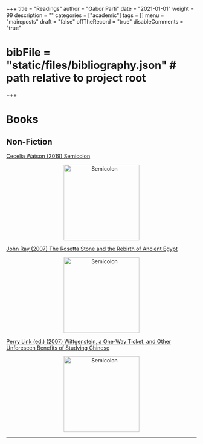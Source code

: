 +++
title = "Readings"
author = "Gabor Parti"
date = "2021-01-01"
weight = 99
description = ""
categories = ["academic"]
tags = []
menu = "main:posts"
draft = "false"
offTheRecord = "true"
disableComments = "true"
# bibFile = "static/files/bibliography.json" # path relative to project root
+++



# Books

## Non-Fiction

<!-- <i class="fa fa-1x fa-star-o"></i> -->
<!-- <i class="fa fa-1x fa-star-half"></i> -->


[Cecelia Watson (2019) Semicolon](https://www.goodreads.com/book/show/42611087-semicolon) 

<span style="float: right;">
    <i class="fa fa-1x fa-star"></i> 
    <i class="fa fa-1x fa-star"></i> 
    <i class="fa fa-1x fa-star"></i> 
    <i class="fa fa-1x fa-star"></i> 
    <i class="fa fa-1x fa-star-half"></i>
</span>

<div style="text-align: center;"> <img src="/images/books/watson.jpg" alt="Semicolon" width="200"> </div>

[John Ray (2007) The Rosetta Stone and the Rebirth of Ancient Egypt](https://www.goodreads.com/en/book/show/745025.The_Rosetta_Stone_and_the_Rebirth_of_Ancient_Egypt) 

<span style="float: right;">
    <i class="fa fa-1x fa-star"></i> 
    <i class="fa fa-1x fa-star"></i> 
    <i class="fa fa-1x fa-star"></i> 
    <i class="fa fa-1x fa-star"></i> 
    <i class="fa fa-1x fa-star-o"></i>
</span>

<div style="text-align: center;"> <img src="/images/books/ray.jpg" alt="Semicolon" width="200"> </div>

[Perry Link (ed.) (2007) Wittgenstein, a One-Way Ticket, and Other Unforeseen Benefits of Studying Chinese](https://www.goodreads.com/book/show/56799154-wittgenstein-a-one-way-ticket-and-other-unforeseen-benefits-of-studyin) 

<span style="float: right;">
    <i class="fa fa-1x fa-star"></i> 
    <i class="fa fa-1x fa-star"></i> 
    <i class="fa fa-1x fa-star"></i> 
    <i class="fa fa-1x fa-star-half"></i>
    <i class="fa fa-1x fa-star-o"></i>
</span>

<div style="text-align: center;"> <img src="/images/books/link.jpg" alt="Semicolon" width="200"> </div>

<!-- Guy Delisle: Shenzen, Pyongyang, Burma Chronicles -->

<!-- 

## Fiction

## Academic

Two Medieval Merchant Guilds of South India "abraham_two_1988"

Arabian Drugs in Early Medieval Mediterranean Medicine "amar_arabian_2017"

Marco Polo: From Venice to Xanadu "bergreen_marco_2007"

Dangerous Tastes: The Story of Spices "dalby_dangerous_2000" 

The Chile Pepper in China: A Cultural Biography "dott_chile_2020"

The Silk Roads: A New History of the World "frankopan_silk_2012"

The Silk Road: A New History "hansen_silk_2012"

Asia’s Cauldron: The South China Sea and the End of a Stable Pacific "kaplan_asia_2014"

The Taste of Conquest: The Rise and Fall of the Three Great Cities of Spice "krondl_taste_2007" 

The True History of Tea "mair_true_2009"

Cumin, Camels, and Caravans: A Spice Odyssey "nabhan_cumin_2014"

The Golden Khersonese: Studies in the historical geography of the Malay Penninsula before A. D. 1500 "wheatley_golden_1961"

Early Indonesian Commerce: A study of the origins of Śrīvijaya "wolters_early_1967"



### <i class="fa fa-1x fa-bolt"></i> Very Short Introductions (OUP)

Abrahamic Religions, The "cohen_abrahamic_2019"

Ancient Egypt "shaw_ancient_2021"

Ancient Philosophy "annas_ancient_2000"

Ancient Warfare "sidebottom_ancient_2004"

Bible, The "riches_bible_2000"

Biblical Archeology "Biblical archaeology: A very short introduction"

Chinese Literature "knight_chinese_2012"

Dead Sea Scrolls, The "lim_dead_2017"

Islamic History "silverstein_islamic_2010"

Linguistics "matthews_linguistics_2003"

Mongols, The "rossabi_mongols_2012" -->



<!-- ## Fiction -->

<!-- Claude Cockburn: Beat the Devil -->

<!-- ## Other -->

***

